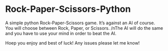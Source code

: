 # Rock-Paper-Scissors-Python
A simple python Rock-Paper-Scissors game. It’s against an AI of course.
You will choose between Rock, Paper, or Scissors. /nThe AI will do the same and you have to use your mind in order to beat the AI.

Hoep you enjoy and best of luck! Any issues please let me know!

